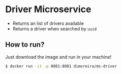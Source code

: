 # Driver Microservice

- Returns an list of drivers available
- Returns a driver when searched by `uuid`

## How to run?

Just download the image and run in your machine!

```bash
$ docker run -it -p 8081:8081 dimoreira/ms-driver
```
